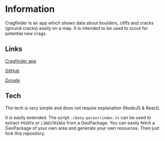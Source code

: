 # Information

Cragfinder is an app which shows data about boulders, cliffs and cracks (ground cracks) easily on a map. It is intended to be used to scout for potential new crags.

## Links

[Cragfinder app](https://video.porras.club/)

[GitHub](https://github.com/porrasm/cragfinder)

[Donate](https://www.paypal.com/paypalme/porrasm)

## Tech

The tech is very simple and does not require explanation (NodeJS & React).

It is easily extended. The script `./data-parser/index.ts` can be used to extract `POINT`s or `LINESTRING`s from a GeoPackage. You can easily fetch a GeoPackage of your own area and generate your own resources. Then just fork this repository.
